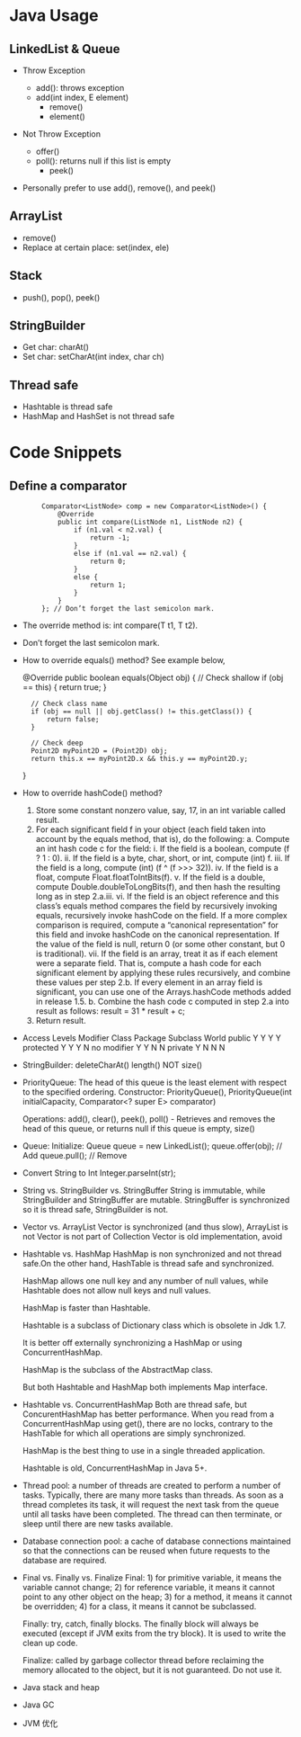 # Java Usage
## LinkedList & Queue
* Throw Exception
  * add(): throws exception
  * add(int index, E element)
	* remove()
	* element()

* Not Throw Exception
  * offer()
  * poll(): returns null if this list is empty
	* peek()

* Personally prefer to use add(), remove(), and peek()

## ArrayList
* remove()
* Replace at certain place: set(index, ele)

## Stack
* push(), pop(), peek()

## StringBuilder
* Get char: charAt()
* Set char: setCharAt(int index, char ch)

## Thread safe
* Hashtable is thread safe
* HashMap and HashSet is not thread safe


# Code Snippets
## Define a comparator
```
        Comparator<ListNode> comp = new Comparator<ListNode>() {
            @Override
            public int compare(ListNode n1, ListNode n2) {
                if (n1.val < n2.val) {
                    return -1;
                }
                else if (n1.val == n2.val) {
                    return 0;
                }
                else {
                    return 1;
                }
            }
        }; // Don’t forget the last semicolon mark.
```
* The override method is: int compare(T t1, T t2).
* Don’t forget the last semicolon mark.





* How to override equals() method?
See example below,

	@Override
	public boolean equals(Object obj) {
		// Check shallow
		if (obj == this) {
			return true;
		}

		// Check class name
		if (obj == null || obj.getClass() != this.getClass()) {
			return false;
		}

		// Check deep
		Point2D myPoint2D = (Point2D) obj;
		return this.x == myPoint2D.x && this.y == myPoint2D.y;
	}

* How to override hashCode() method?
	1. Store some constant nonzero value, say, 17, in an int variable called result.
	2. For each significant field f in your object (each field taken into account by the equals method, that is), do the following:
		a. Compute an int hash code c for the field:
			i. If the field is a boolean, compute (f ? 1 : 0).
			ii. If the field is a byte, char, short, or int, compute (int) f.
			iii. If the field is a long, compute (int) (f ^ (f >>> 32)).
			iv. If the field is a float, compute Float.floatToIntBits(f).
			v. If the field is a double, compute Double.doubleToLongBits(f), and then hash the resulting long as in step 2.a.iii.
			vi. If the field is an object reference and this class’s equals method compares the field by recursively invoking equals, recursively invoke hashCode on the field. If a more complex comparison is required, compute a “canonical representation” for this field and invoke hashCode on the canonical representation. If the value of the field is null, return 0 (or some other constant, but 0 is traditional).
			vii. If the field is an array, treat it as if each element were a separate field. That is, compute a hash code for each significant element by applying these rules recursively, and combine these values per step 2.b. If every element in an array field is significant, you can use one of the Arrays.hashCode methods added in release 1.5.
		b. Combine the hash code c computed in step 2.a into result as follows:
			result = 31 * result + c;
	3. Return result.

* Access Levels
	Modifier	Class	Package	Subclass	World
	public		Y	Y	Y		Y
	protected	Y	Y	Y		N
	no modifier	Y	Y	N		N
	private		Y	N	N		N

* StringBuilder:
	deleteCharAt()
	length() NOT size()

* PriorityQueue: The head of this queue is the least element with respect to the specified ordering.
	Constructor:
		PriorityQueue(),
		PriorityQueue(int initialCapacity, Comparator<? super E> comparator)

	Operations:
		add(),
		clear(),
		peek(),
		poll() - Retrieves and removes the head of this queue, or returns null if this queue is empty,
		size()

* Queue:
	Initialize: Queue<T> queue = new LinkedList<T>();
	queue.offer(obj);	// Add
	queue.pull();		// Remove

* Convert String to Int
	Integer.parseInt(str);

* String vs. StringBuilder vs. StringBuffer
	String is immutable, while StringBuilder and StringBuffer are mutable.
	StringBuffer is synchronized so it is thread safe, StringBuilder is not.

* Vector vs. ArrayList
	Vector is synchronized (and thus slow), ArrayList is not
	Vector is not part of Collection
	Vector is old implementation, avoid

* Hashtable vs. HashMap
	HashMap is non synchronized and not thread safe.On the other hand, HashTable is thread safe and synchronized.

	HashMap allows one null key and any number of null values, while Hashtable does not allow null keys and null values.

	HashMap is faster than Hashtable.

	Hashtable is a subclass of Dictionary class which is obsolete in Jdk 1.7.

	It is better off externally synchronizing a HashMap or using ConcurrentHashMap.

	HashMap is the subclass of the AbstractMap class.

	But both Hashtable and HashMap both implements Map interface.


* Hashtable vs. ConcurrentHashMap
	Both are thread safe, but ConcurentHashMap has better performance. When you read from a ConcurrentHashMap using get(), there are no locks, contrary to the HashTable for which all operations are simply synchronized.

	HashMap is the best thing to use in a single threaded application.

	Hashtable is old, ConcurrentHashMap in Java 5+.


* Thread pool: a number of threads are created to perform a number of tasks. Typically, there are many more tasks than threads. As soon as a thread completes its task, it will request the next task from the queue until all tasks have been completed. The thread can then terminate, or sleep until there are new tasks available.

* Database connection pool: a cache of database connections maintained so that the connections can be reused when future requests to the database are required.

* Final vs. Finally vs. Finalize
	Final: 1) for primitive variable, it means the variable cannot change; 2) for reference variable, it means it cannot point to any other object on the heap; 3) for a method, it means it cannot be overridden; 4) for a class, it means it cannot be subclassed.

	Finally: try, catch, finally blocks. The finally block will always be executed (except if JVM exits from the try block). It is used to write the clean up code.

	Finalize: called by garbage collector thread before reclaiming the memory allocated to the object, but it is not guaranteed. Do not use it.

* Java stack and heap

* Java GC

* JVM 优化
